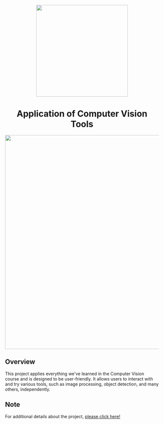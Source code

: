 <p align="center"><img src="https://github.com/user-attachments/assets/4a462c12-8273-4f26-9384-bcd969f8f641" width=300></p>
<h1 align="center">Application of Computer Vision Tools</h1>
<p align="center"><img src="https://github.com/user-attachments/assets/9ff89500-42ac-4710-a482-a373df386918" width=700></p>
<h2>Overview</h2>
<p>This project applies everything we've learned in the Computer Vision course and is designed to be user-friendly. It allows users to interact with and try various tools, such as image processing, object detection, and many others, independently.</p>
<h2>Note</h2>
<p>For additional details about the project, <a href="https://mahmoud46.github.io/Pixel/">please click here!</a></p>

